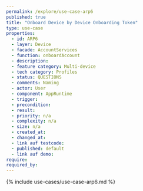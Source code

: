 ```yaml
---
permalink: /explore/use-case-arp6
published: true
title: "Onboard Device by Device Onboarding Token"
type: use-case
properties:
  - id: ARP6
  - layer: Device
  - facade: AccountServices
  - function: onboardAccount
  - description:
  - feature category: Multi-device
  - tech category: Profiles
  - status: QUESTIONS
  - comments: Naming
  - actor: User
  - component: AppRuntime
  - trigger:
  - precondition:
  - result:
  - priority: n/a
  - complexity: n/a
  - size: n/a
  - created_at:
  - changed_at:
  - link auf testcode:
  - published: default
  - link auf demo:
require:
required_by:
---
```


{% include use-cases/use-case-arp6.md %}

